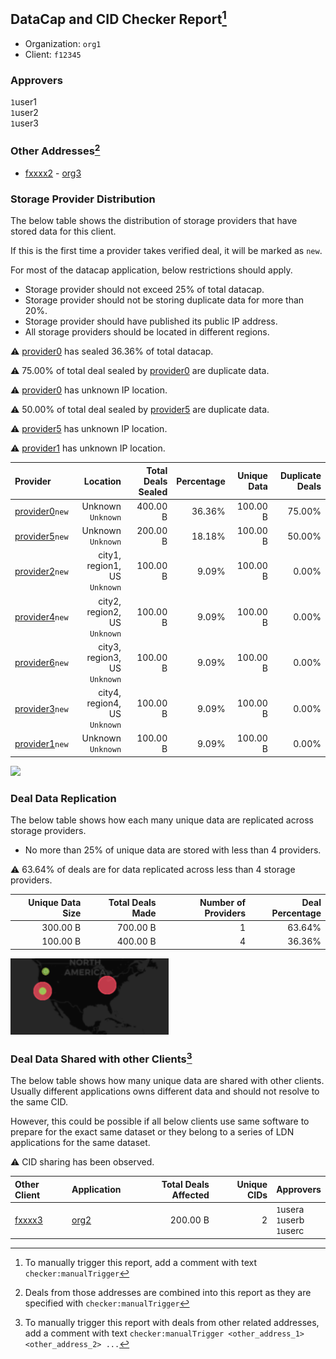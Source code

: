 ## DataCap and CID Checker Report[^1]
 - Organization: `org1`
 - Client: `f12345`
### Approvers
`1`user1<br/>`1`user2<br/>`1`user3

### Other Addresses[^2]
 - [fxxxx2](https://filfox.info/en/address/fxxxx2) - [org3](url3)


### Storage Provider Distribution
The below table shows the distribution of storage providers that have stored data for this client.

If this is the first time a provider takes verified deal, it will be marked as `new`.

For most of the datacap application, below restrictions should apply.
 - Storage provider should not exceed 25% of total datacap.
 - Storage provider should not be storing duplicate data for more than 20%.
 - Storage provider should have published its public IP address.
 - All storage providers should be located in different regions.

⚠️ [provider0](https://filfox.info/en/address/provider0) has sealed 36.36% of total datacap.

⚠️ 75.00% of total deal sealed by [provider0](https://filfox.info/en/address/provider0) are duplicate data.

⚠️ [provider0](https://filfox.info/en/address/provider0) has unknown IP location.

⚠️ 50.00% of total deal sealed by [provider5](https://filfox.info/en/address/provider5) are duplicate data.

⚠️ [provider5](https://filfox.info/en/address/provider5) has unknown IP location.

⚠️ [provider1](https://filfox.info/en/address/provider1) has unknown IP location.

| Provider                                                    |                         Location | Total Deals Sealed | Percentage | Unique Data | Duplicate Deals |
| :---------------------------------------------------------- | -------------------------------: | -----------------: | ---------: | ----------: | --------------: |
| [provider0](https://filfox.info/en/address/provider0)`new`  |            Unknown<br/>`Unknown` |           400.00 B |     36.36% |    100.00 B |          75.00% |
| [provider5](https://filfox.info/en/address/provider5)`new`  |            Unknown<br/>`Unknown` |           200.00 B |     18.18% |    100.00 B |          50.00% |
| [provider2](https://filfox.info/en/address/provider2)`new`  | city1, region1, US<br/>`Unknown` |           100.00 B |      9.09% |    100.00 B |           0.00% |
| [provider4](https://filfox.info/en/address/provider4)`new`  | city2, region2, US<br/>`Unknown` |           100.00 B |      9.09% |    100.00 B |           0.00% |
| [provider6](https://filfox.info/en/address/provider6)`new`  | city3, region3, US<br/>`Unknown` |           100.00 B |      9.09% |    100.00 B |           0.00% |
| [provider3](https://filfox.info/en/address/provider3)`new`  | city4, region4, US<br/>`Unknown` |           100.00 B |      9.09% |    100.00 B |           0.00% |
| [provider1](https://filfox.info/en/address/provider1)`new`  |            Unknown<br/>`Unknown` |           100.00 B |      9.09% |    100.00 B |           0.00% |

<img src="./retrieval.png"/>

### Deal Data Replication
The below table shows how each many unique data are replicated across storage providers.

- No more than 25% of unique data are stored with less than 4 providers.

⚠️ 63.64% of deals are for data replicated across less than 4 storage providers.

| Unique Data Size | Total Deals Made | Number of Providers | Deal Percentage |
| ---------------: | ---------------: | ------------------: | --------------: |
|         300.00 B |         700.00 B |                   1 |          63.64% |
|         100.00 B |         400.00 B |                   4 |          36.36% |

<img src="./provider.png"/>

### Deal Data Shared with other Clients[^3]
The below table shows how many unique data are shared with other clients.
Usually different applications owns different data and should not resolve to the same CID.

However, this could be possible if all below clients use same software to prepare for the exact same dataset or they belong to a series of LDN applications for the same dataset.

⚠️ CID sharing has been observed.

| Other Client                                    | Application  | Total Deals Affected | Unique CIDs | Approvers                          |
| :---------------------------------------------- | :----------- | -------------------: | ----------: | :--------------------------------- |
| [fxxxx3](https://filfox.info/en/address/fxxxx3) | [org2](url2) |             200.00 B |           2 | `1`usera<br/>`1`userb<br/>`1`userc |

[^1]: To manually trigger this report, add a comment with text `checker:manualTrigger`

[^2]: Deals from those addresses are combined into this report as they are specified with `checker:manualTrigger`

[^3]: To manually trigger this report with deals from other related addresses, add a comment with text `checker:manualTrigger <other_address_1> <other_address_2> ...`
